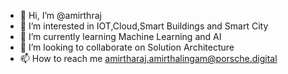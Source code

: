 - 👋 Hi, I’m @amirthraj
- 👀 I’m interested in IOT,Cloud,Smart Buildings and Smart City
- 🌱 I’m currently learning Machine Learning and AI
- 💞️ I’m looking to collaborate on Solution Architecture
- 📫 How to reach me amirtharaj.amirthalingam@porsche.digital

<!---
amirthraj/amirthraj is a ✨ special ✨ repository because its `README.md` (this file) appears on your GitHub profile.
You can click the Preview link to take a look at your changes.
--->
